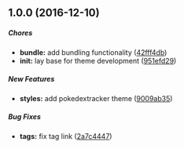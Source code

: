## 1.0.0 (2016-12-10)

##### Chores

* **bundle:** add bundling functionality ([42fff4db](https://github.com/pokedextracker/ghost-theme/commit/42fff4db4740bc1e866dda6b82171674d0aa2667))
* **init:** lay base for theme development ([951efd29](https://github.com/pokedextracker/ghost-theme/commit/951efd29d00789b055446b8748ce9c0790e8c38d))

##### New Features

* **styles:** add pokedextracker theme ([9009ab35](https://github.com/pokedextracker/ghost-theme/commit/9009ab35d11e0838051b3624e8de8ac6aab18fd6))

##### Bug Fixes

* **tags:** fix tag link ([2a7c4447](https://github.com/pokedextracker/ghost-theme/commit/2a7c4447e8d1a0ef12afd07d7fb9a79463381449))

